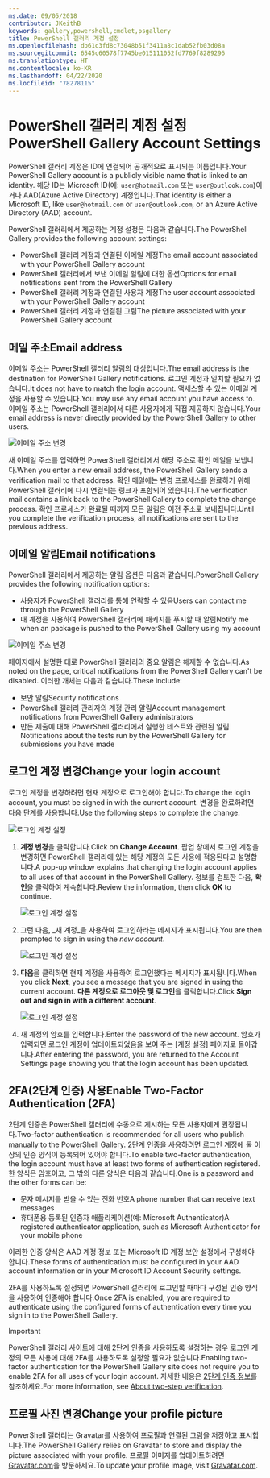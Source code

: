 ```yaml
---
ms.date: 09/05/2018
contributor: JKeithB
keywords: gallery,powershell,cmdlet,psgallery
title: PowerShell 갤러리 계정 설정
ms.openlocfilehash: db61c3fd8c73048b51f3411a8c1dab52fb03d08a
ms.sourcegitcommit: 6545c60578f7745be015111052fd7769f8289296
ms.translationtype: HT
ms.contentlocale: ko-KR
ms.lasthandoff: 04/22/2020
ms.locfileid: "78278115"
---
```

# <a name="powershell-gallery-account-settings"></a><span data-ttu-id="9a20d-103">PowerShell 갤러리 계정 설정</span><span class="sxs-lookup"><span data-stu-id="9a20d-103">PowerShell Gallery Account Settings</span></span>

<span data-ttu-id="9a20d-104">PowerShell 갤러리 계정은 ID에 연결되어 공개적으로 표시되는 이름입니다.</span><span class="sxs-lookup"><span data-stu-id="9a20d-104">Your PowerShell Gallery account is a publicly visible name that is linked to an identity.</span></span> <span data-ttu-id="9a20d-105">해당 ID는 Microsoft ID(예: `user@hotmail.com` 또는 `user@outlook.com`)이거나 AAD(Azure Active Directory) 계정입니다.</span><span class="sxs-lookup"><span data-stu-id="9a20d-105">That identity is either a Microsoft ID, like `user@hotmail.com` or `user@outlook.com`, or an Azure Active Directory (AAD) account.</span></span>

<span data-ttu-id="9a20d-106">PowerShell 갤러리에서 제공하는 계정 설정은 다음과 같습니다.</span><span class="sxs-lookup"><span data-stu-id="9a20d-106">The PowerShell Gallery provides the following account settings:</span></span>

- <span data-ttu-id="9a20d-107">PowerShell 갤러리 계정과 연결된 이메일 계정</span><span class="sxs-lookup"><span data-stu-id="9a20d-107">The email account associated with your PowerShell Gallery account</span></span>
- <span data-ttu-id="9a20d-108">PowerShell 갤러리에서 보낸 이메일 알림에 대한 옵션</span><span class="sxs-lookup"><span data-stu-id="9a20d-108">Options for email notifications sent from the PowerShell Gallery</span></span>
- <span data-ttu-id="9a20d-109">PowerShell 갤러리 계정과 연결된 사용자 계정</span><span class="sxs-lookup"><span data-stu-id="9a20d-109">The user account associated with your PowerShell Gallery account</span></span>
- <span data-ttu-id="9a20d-110">PowerShell 갤러리 계정과 연결된 그림</span><span class="sxs-lookup"><span data-stu-id="9a20d-110">The picture associated with your PowerShell Gallery account</span></span>

## <a name="email-address"></a><span data-ttu-id="9a20d-111">메일 주소</span><span class="sxs-lookup"><span data-stu-id="9a20d-111">Email address</span></span>

<span data-ttu-id="9a20d-112">이메일 주소는 PowerShell 갤러리 알림의 대상입니다.</span><span class="sxs-lookup"><span data-stu-id="9a20d-112">The email address is the destination for PowerShell Gallery notifications.</span></span> <span data-ttu-id="9a20d-113">로그인 계정과 일치할 필요가 없습니다.</span><span class="sxs-lookup"><span data-stu-id="9a20d-113">It does not have to match the login account.</span></span> <span data-ttu-id="9a20d-114">액세스할 수 있는 이메일 계정을 사용할 수 있습니다.</span><span class="sxs-lookup"><span data-stu-id="9a20d-114">You may use any email account you have access to.</span></span> <span data-ttu-id="9a20d-115">이메일 주소는 PowerShell 갤러리에서 다른 사용자에게 직접 제공하지 않습니다.</span><span class="sxs-lookup"><span data-stu-id="9a20d-115">Your email address is never directly provided by the PowerShell Gallery to other users.</span></span>

![이메일 주소 변경](media/managing-account/PSGallery_AcccountEmailAddress.png)

<span data-ttu-id="9a20d-117">새 이메일 주소를 입력하면 PowerShell 갤러리에서 해당 주소로 확인 메일을 보냅니다.</span><span class="sxs-lookup"><span data-stu-id="9a20d-117">When you enter a new email address, the PowerShell Gallery sends a verification mail to that address.</span></span> <span data-ttu-id="9a20d-118">확인 메일에는 변경 프로세스를 완료하기 위해 PowerShell 갤러리에 다시 연결되는 링크가 포함되어 있습니다.</span><span class="sxs-lookup"><span data-stu-id="9a20d-118">The verification mail contains a link back to the PowerShell Gallery to complete the change process.</span></span> <span data-ttu-id="9a20d-119">확인 프로세스가 완료될 때까지 모든 알림은 이전 주소로 보내집니다.</span><span class="sxs-lookup"><span data-stu-id="9a20d-119">Until you complete the verification process, all notifications are sent to the previous address.</span></span>

## <a name="email-notifications"></a><span data-ttu-id="9a20d-120">이메일 알림</span><span class="sxs-lookup"><span data-stu-id="9a20d-120">Email notifications</span></span>

<span data-ttu-id="9a20d-121">PowerShell 갤러리에서 제공하는 알림 옵션은 다음과 같습니다.</span><span class="sxs-lookup"><span data-stu-id="9a20d-121">PowerShell Gallery provides the following notification options:</span></span>

- <span data-ttu-id="9a20d-122">사용자가 PowerShell 갤러리를 통해 연락할 수 있음</span><span class="sxs-lookup"><span data-stu-id="9a20d-122">Users can contact me through the PowerShell Gallery</span></span>
- <span data-ttu-id="9a20d-123">내 계정을 사용하여 PowerShell 갤러리에 패키지를 푸시할 때 알림</span><span class="sxs-lookup"><span data-stu-id="9a20d-123">Notify me when an package is pushed to the PowerShell Gallery using my account</span></span>

![이메일 주소 변경](media/managing-account/PSGallery_AccountEmailOptions.png)

<span data-ttu-id="9a20d-125">페이지에서 설명한 대로 PowerShell 갤러리의 중요 알림은 해제할 수 없습니다.</span><span class="sxs-lookup"><span data-stu-id="9a20d-125">As noted on the page, critical notifications from the PowerShell Gallery can't be disabled.</span></span>
<span data-ttu-id="9a20d-126">이러한 개체는 다음과 같습니다.</span><span class="sxs-lookup"><span data-stu-id="9a20d-126">These include:</span></span>

- <span data-ttu-id="9a20d-127">보안 알림</span><span class="sxs-lookup"><span data-stu-id="9a20d-127">Security notifications</span></span>
- <span data-ttu-id="9a20d-128">PowerShell 갤러리 관리자의 계정 관리 알림</span><span class="sxs-lookup"><span data-stu-id="9a20d-128">Account management notifications from PowerShell Gallery administrators</span></span>
- <span data-ttu-id="9a20d-129">만든 제출에 대해 PowerShell 갤러리에서 실행한 테스트와 관련된 알림</span><span class="sxs-lookup"><span data-stu-id="9a20d-129">Notifications about the tests run by the PowerShell Gallery for submissions you have made</span></span>

## <a name="change-your-login-account"></a><span data-ttu-id="9a20d-130">로그인 계정 변경</span><span class="sxs-lookup"><span data-stu-id="9a20d-130">Change your login account</span></span>

<span data-ttu-id="9a20d-131">로그인 계정을 변경하려면 현재 계정으로 로그인해야 합니다.</span><span class="sxs-lookup"><span data-stu-id="9a20d-131">To change the login account, you must be signed in with the current account.</span></span> <span data-ttu-id="9a20d-132">변경을 완료하려면 다음 단계를 사용합니다.</span><span class="sxs-lookup"><span data-stu-id="9a20d-132">Use the following steps to complete the change.</span></span>

![로그인 계정 설정](media/managing-account/PSGallery_LoginAccountSettings.png)

1. <span data-ttu-id="9a20d-134">**계정 변경**을 클릭합니다.</span><span class="sxs-lookup"><span data-stu-id="9a20d-134">Click on **Change Account**.</span></span> <span data-ttu-id="9a20d-135">팝업 창에서 로그인 계정을 변경하면 PowerShell 갤러리에 있는 해당 계정의 모든 사용에 적용된다고 설명합니다.</span><span class="sxs-lookup"><span data-stu-id="9a20d-135">A pop-up window explains that changing the login account applies to all uses of that account in the PowerShell Gallery.</span></span> <span data-ttu-id="9a20d-136">정보를 검토한 다음, **확인**을 클릭하여 계속합니다.</span><span class="sxs-lookup"><span data-stu-id="9a20d-136">Review the information, then click **OK** to continue.</span></span>

   ![로그인 계정 설정](media/managing-account/PSGallery_LoginAccountChange-1.png)

2. <span data-ttu-id="9a20d-138">그런 다음, _새 계정_을 사용하여 로그인하라는 메시지가 표시됩니다.</span><span class="sxs-lookup"><span data-stu-id="9a20d-138">You are then prompted to sign in using the _new account_.</span></span>

   ![로그인 계정 설정](media/managing-account/PSGallery_LoginAccountChange-2.png)

3. <span data-ttu-id="9a20d-140">**다음**을 클릭하면 현재 계정을 사용하여 로그인했다는 메시지가 표시됩니다.</span><span class="sxs-lookup"><span data-stu-id="9a20d-140">When you click **Next**, you see a message that you are signed in using the current account.</span></span>
   <span data-ttu-id="9a20d-141">**다른 계정으로 로그아웃 및 로그인**을 클릭합니다.</span><span class="sxs-lookup"><span data-stu-id="9a20d-141">Click **Sign out and sign in with a different account**.</span></span>

   ![로그인 계정 설정](media/managing-account/PSGallery_LoginAccountChange-3.png)

4. <span data-ttu-id="9a20d-143">새 계정의 암호를 입력합니다.</span><span class="sxs-lookup"><span data-stu-id="9a20d-143">Enter the password of the new account.</span></span> <span data-ttu-id="9a20d-144">암호가 입력되면 로그인 계정이 업데이트되었음을 보여 주는 [계정 설정] 페이지로 돌아갑니다.</span><span class="sxs-lookup"><span data-stu-id="9a20d-144">After entering the password, you are returned to the Account Settings page showing you that the login account has been updated.</span></span>


## <a name="enable-two-factor-authentication-2fa"></a><span data-ttu-id="9a20d-145">2FA(2단계 인증) 사용</span><span class="sxs-lookup"><span data-stu-id="9a20d-145">Enable Two-Factor Authentication (2FA)</span></span>

<span data-ttu-id="9a20d-146">2단계 인증은 PowerShell 갤러리에 수동으로 게시하는 모든 사용자에게 권장됩니다.</span><span class="sxs-lookup"><span data-stu-id="9a20d-146">Two-factor authentication is recommended for all users who publish manually to the PowerShell Gallery.</span></span> <span data-ttu-id="9a20d-147">2단계 인증을 사용하려면 로그인 계정에 둘 이상의 인증 양식이 등록되어 있어야 합니다.</span><span class="sxs-lookup"><span data-stu-id="9a20d-147">To enable two-factor authentication, the login account must have at least two forms of authentication registered.</span></span> <span data-ttu-id="9a20d-148">한 양식은 암호이고, 그 밖의 다른 양식은 다음과 같습니다.</span><span class="sxs-lookup"><span data-stu-id="9a20d-148">One is a password and the other forms can be:</span></span>

- <span data-ttu-id="9a20d-149">문자 메시지를 받을 수 있는 전화 번호</span><span class="sxs-lookup"><span data-stu-id="9a20d-149">A phone number that can receive text messages</span></span>
- <span data-ttu-id="9a20d-150">휴대폰용 등록된 인증자 애플리케이션(예: Microsoft Authenticator)</span><span class="sxs-lookup"><span data-stu-id="9a20d-150">A registered authenticator application, such as Microsoft Authenticator for your mobile phone</span></span>

<span data-ttu-id="9a20d-151">이러한 인증 양식은 AAD 계정 정보 또는 Microsoft ID 계정 보안 설정에서 구성해야 합니다.</span><span class="sxs-lookup"><span data-stu-id="9a20d-151">These forms of authentication must be configured in your AAD account information or in your Microsoft ID Account Security settings.</span></span>

<span data-ttu-id="9a20d-152">2FA를 사용하도록 설정되면 PowerShell 갤러리에 로그인할 때마다 구성된 인증 양식을 사용하여 인증해야 합니다.</span><span class="sxs-lookup"><span data-stu-id="9a20d-152">Once 2FA is enabled, you are required to authenticate using the configured forms of authentication every time you sign in to the PowerShell Gallery.</span></span>

> [!IMPORTANT]
> <span data-ttu-id="9a20d-153">PowerShell 갤러리 사이트에 대해 2단계 인증을 사용하도록 설정하는 경우 로그인 계정의 모든 사용에 대해 2FA를 사용하도록 설정할 필요가 없습니다.</span><span class="sxs-lookup"><span data-stu-id="9a20d-153">Enabling two-factor authentication for the PowerShell Gallery site does not require you to enable 2FA for all uses of your login account.</span></span> <span data-ttu-id="9a20d-154">자세한 내용은 [2단계 인증 정보](https://support.microsoft.com/help/12408/microsoft-account-about-two-step-verification)를 참조하세요.</span><span class="sxs-lookup"><span data-stu-id="9a20d-154">For more information, see [About two-step verification](https://support.microsoft.com/help/12408/microsoft-account-about-two-step-verification).</span></span>

## <a name="change-your-profile-picture"></a><span data-ttu-id="9a20d-155">프로필 사진 변경</span><span class="sxs-lookup"><span data-stu-id="9a20d-155">Change your profile picture</span></span>

<span data-ttu-id="9a20d-156">PowerShell 갤러리는 Gravatar를 사용하여 프로필과 연결된 그림을 저장하고 표시합니다.</span><span class="sxs-lookup"><span data-stu-id="9a20d-156">The PowerShell Gallery relies on Gravatar to store and display the picture associated with your profile.</span></span> <span data-ttu-id="9a20d-157">프로필 이미지를 업데이트하려면 [Gravatar.com](http://www.gravatar.com/)을 방문하세요.</span><span class="sxs-lookup"><span data-stu-id="9a20d-157">To update your profile image, visit [Gravatar.com](http://www.gravatar.com/).</span></span>
